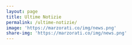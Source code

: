 ```yaml
---
layout: page
title: Ultime Notizie
permalink: /ultime-notizie/
image: 'https://marzorati.co/img/news.png'
share-img: 'https://marzorati.co/img/news.png'
---
```

<script src="//rss.bloople.net/?url=http%3A%2F%2Fwww.televideo.rai.it%2Ftelevideo%2Fpub%2Frss101.xml&showtitle=false&showicon=true&type=js"></script>